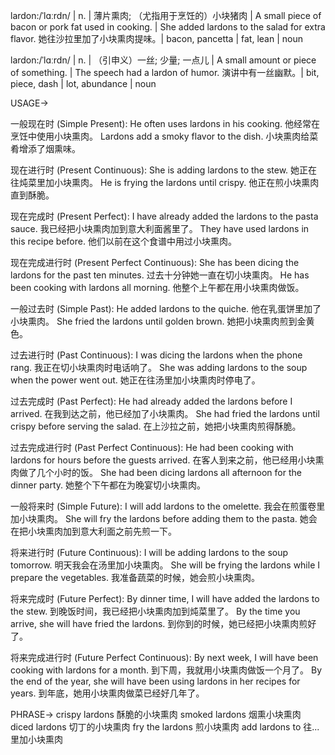 lardon:/ˈlɑːrdn/ | n. | 薄片熏肉; （尤指用于烹饪的）小块猪肉 | A small piece of bacon or pork fat used in cooking. |  She added lardons to the salad for extra flavor. 她往沙拉里加了小块熏肉提味。|  bacon, pancetta | fat, lean | noun

lardon:/ˈlɑːrdn/ | n. | （引申义）一丝; 少量; 一点儿 | A small amount or piece of something. | The speech had a lardon of humor. 演讲中有一丝幽默。| bit, piece, dash | lot, abundance | noun


USAGE->

一般现在时 (Simple Present):
He often uses lardons in his cooking.  他经常在烹饪中使用小块熏肉。
Lardons add a smoky flavor to the dish. 小块熏肉给菜肴增添了烟熏味。

现在进行时 (Present Continuous):
She is adding lardons to the stew. 她正在往炖菜里加小块熏肉。
He is frying the lardons until crispy. 他正在煎小块熏肉直到酥脆。

现在完成时 (Present Perfect):
I have already added the lardons to the pasta sauce. 我已经把小块熏肉加到意大利面酱里了。
They have used lardons in this recipe before. 他们以前在这个食谱中用过小块熏肉。

现在完成进行时 (Present Perfect Continuous):
She has been dicing the lardons for the past ten minutes. 过去十分钟她一直在切小块熏肉。
He has been cooking with lardons all morning. 他整个上午都在用小块熏肉做饭。

一般过去时 (Simple Past):
He added lardons to the quiche. 他在乳蛋饼里加了小块熏肉。
She fried the lardons until golden brown. 她把小块熏肉煎到金黄色。

过去进行时 (Past Continuous):
I was dicing the lardons when the phone rang. 我正在切小块熏肉时电话响了。
She was adding lardons to the soup when the power went out.  她正在往汤里加小块熏肉时停电了。

过去完成时 (Past Perfect):
He had already added the lardons before I arrived. 在我到达之前，他已经加了小块熏肉。
She had fried the lardons until crispy before serving the salad. 在上沙拉之前，她把小块熏肉煎得酥脆。

过去完成进行时 (Past Perfect Continuous):
He had been cooking with lardons for hours before the guests arrived.  在客人到来之前，他已经用小块熏肉做了几个小时的饭。
She had been dicing lardons all afternoon for the dinner party. 她整个下午都在为晚宴切小块熏肉。

一般将来时 (Simple Future):
I will add lardons to the omelette. 我会在煎蛋卷里加小块熏肉。
She will fry the lardons before adding them to the pasta. 她会在把小块熏肉加到意大利面之前先煎一下。

将来进行时 (Future Continuous):
I will be adding lardons to the soup tomorrow. 明天我会在汤里加小块熏肉。
She will be frying the lardons while I prepare the vegetables. 我准备蔬菜的时候，她会煎小块熏肉。

将来完成时 (Future Perfect):
By dinner time, I will have added the lardons to the stew.  到晚饭时间，我已经把小块熏肉加到炖菜里了。
By the time you arrive, she will have fried the lardons.  到你到的时候，她已经把小块熏肉煎好了。

将来完成进行时 (Future Perfect Continuous):
By next week, I will have been cooking with lardons for a month. 到下周，我就用小块熏肉做饭一个月了。
By the end of the year, she will have been using lardons in her recipes for years. 到年底，她用小块熏肉做菜已经好几年了。


PHRASE->
crispy lardons  酥脆的小块熏肉
smoked lardons 烟熏小块熏肉
diced lardons 切丁的小块熏肉
fry the lardons 煎小块熏肉
add lardons to  往...里加小块熏肉
